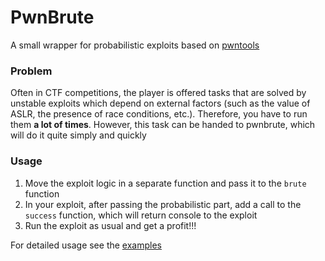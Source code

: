 # PwnBrute

A small wrapper for probabilistic exploits based on [pwntools](https://github.com/Gallopsled/pwntools)


### Problem

Often in CTF competitions, the player is offered tasks that are solved by unstable exploits which
depend on external factors (such as the value of ASLR, the presence of race conditions, etc.). Therefore,
you have to run them **a lot of times**. However, this task can be handed to pwnbrute, which will do it
quite simply and quickly


### Usage

1. Move the exploit logic in a separate function and pass it to the `brute` function
2. In your exploit, after passing the probabilistic part, add a call to the `success` function,
    which will return console to the exploit
3. Run the exploit as usual and get a profit!!!

For detailed usage see the [examples](examples/)
